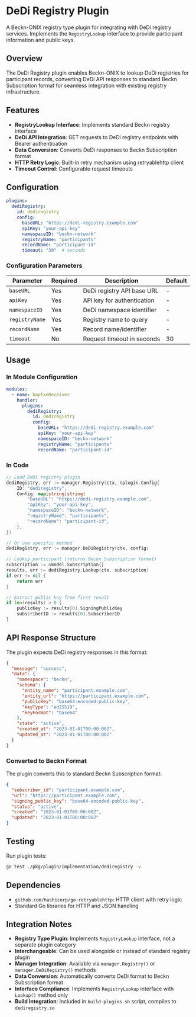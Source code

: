 # DeDi Registry Plugin

A Beckn-ONIX registry type plugin for integrating with DeDi registry services. Implements the `RegistryLookup` interface to provide participant information and public keys.

## Overview

The DeDi Registry plugin enables Beckn-ONIX to lookup DeDi registries for participant records, converting DeDi API responses to standard Beckn Subscription format for seamless integration with existing registry infrastructure.

## Features

- **RegistryLookup Interface**: Implements standard Beckn registry interface
- **DeDi API Integration**: GET requests to DeDi registry endpoints with Bearer authentication
- **Data Conversion**: Converts DeDi responses to Beckn Subscription format
- **HTTP Retry Logic**: Built-in retry mechanism using retryablehttp client
- **Timeout Control**: Configurable request timeouts


## Configuration

```yaml
plugins:
  dediRegistry:
    id: dediregistry
    config:
      baseURL: "https://dedi-registry.example.com"
      apiKey: "your-api-key"
      namespaceID: "beckn-network"
      registryName: "participants"
      recordName: "participant-id"
      timeout: "30"  # seconds
```

### Configuration Parameters

| Parameter | Required | Description | Default |
|-----------|----------|-------------|---------|
| `baseURL` | Yes | DeDi registry API base URL | - |
| `apiKey` | Yes | API key for authentication | - |
| `namespaceID` | Yes | DeDi namespace identifier | - |
| `registryName` | Yes | Registry name to query | - |
| `recordName` | Yes | Record name/identifier | - |
| `timeout` | No | Request timeout in seconds | 30 |

## Usage

### In Module Configuration

```yaml
modules:
  - name: bapTxnReceiver
    handler:
      plugins:
        dediRegistry:
          id: dediregistry
          config:
            baseURL: "https://dedi-registry.example.com"
            apiKey: "your-api-key"
            namespaceID: "beckn-network"
            registryName: "participants"
            recordName: "participant-id"
```

### In Code

```go
// Load DeDi registry plugin
dediRegistry, err := manager.Registry(ctx, &plugin.Config{
    ID: "dediregistry",
    Config: map[string]string{
        "baseURL": "https://dedi-registry.example.com",
        "apiKey": "your-api-key",
        "namespaceID": "beckn-network",
        "registryName": "participants",
        "recordName": "participant-id",
    },
})

// Or use specific method
dediRegistry, err := manager.DeDiRegistry(ctx, config)

// Lookup participant (returns Beckn Subscription format)
subscription := &model.Subscription{}
results, err := dediRegistry.Lookup(ctx, subscription)
if err != nil {
    return err
}

// Extract public key from first result
if len(results) > 0 {
    publicKey := results[0].SigningPublicKey
    subscriberID := results[0].SubscriberID
}
```

## API Response Structure

The plugin expects DeDi registry responses in this format:

```json
{
  "message": "success",
  "data": {
    "namespace": "beckn",
    "schema": {
      "entity_name": "participant.example.com",
      "entity_url": "https://participant.example.com",
      "publicKey": "base64-encoded-public-key",
      "keyType": "ed25519",
      "keyFormat": "base64"
    },
    "state": "active",
    "created_at": "2023-01-01T00:00:00Z",
    "updated_at": "2023-01-01T00:00:00Z"
  }
}
```

### Converted to Beckn Format

The plugin converts this to standard Beckn Subscription format:

```json
{
  "subscriber_id": "participant.example.com",
  "url": "https://participant.example.com",
  "signing_public_key": "base64-encoded-public-key",
  "status": "active",
  "created": "2023-01-01T00:00:00Z",
  "updated": "2023-01-01T00:00:00Z"
}
```

## Testing

Run plugin tests:

```bash
go test ./pkg/plugin/implementation/dediregistry -v
```

## Dependencies

- `github.com/hashicorp/go-retryablehttp`: HTTP client with retry logic
- Standard Go libraries for HTTP and JSON handling

## Integration Notes

- **Registry Type Plugin**: Implements `RegistryLookup` interface, not a separate plugin category
- **Interchangeable**: Can be used alongside or instead of standard registry plugin
- **Manager Integration**: Available via `manager.Registry()` or `manager.DeDiRegistry()` methods
- **Data Conversion**: Automatically converts DeDi format to Beckn Subscription format
- **Interface Compliance**: Implements `RegistryLookup` interface with `Lookup()` method only
- **Build Integration**: Included in `build-plugins.sh` script, compiles to `dediregistry.so`